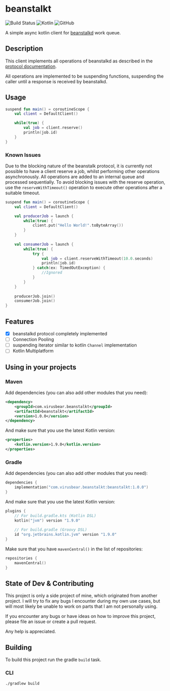 # beanstalkt

![Build Status](https://build.dev.virusbear.com/buildStatus/icon?job=beanstalkt%2Fmain)
![Kotlin](https://img.shields.io/badge/kotlin-1.9.0-blue.svg?logo=kotlin)
![GitHub](https://img.shields.io/github/license/virusbear/beanstalkt)
<!---![Maven Central](https://img.shields.io/maven-central/v/com.virusbear.beanstalkt/beantalkt)-->
<!---TODO: add badges for code coverage, build state, test results, maven link, kdoc-->

A simple async kotlin client for [beanstalkd](https://github.com/beanstalkd/beanstalkd) work queue.

## Description

This client implements all operations of beanstalkd
as described in the [protocol documentation](https://raw.githubusercontent.com/beanstalkd/beanstalkd/master/doc/protocol.txt).

All operations are implemented to be suspending functions, suspending the caller until a response is received by beanstalkd.

## Usage

```kotlin
suspend fun main() = coroutineScope {
    val client = DefaultClient()

    while(true) {
        val job = client.reserve()
        println(job.id)
    }
}
```

### Known Issues

Due to the blocking nature of the beanstalk protocol, it is currently not possible to have a client reserve a job, whilst performing other operations asynchronously.
All operations are added to an internal queue and processed sequentially. To avoid blocking issues with the reserve operation, use the `reserveWithTimeout()` operation to execute other operations after a suitable timeout.

```kotlin
suspend fun main() = coroutineScope {
    val client = DefaultClient()

    val producerJob = launch {
        while(true) {
            client.put("Hello World!".toByteArray())
        }
    }
    
    val consumerJob = launch {
        while(true) {
            try {
                val job = client.reserveWithTimeout(10.0.seconds)
                println(job.id)
            } catch(ex: TimedOutException) {
                //Ignored
            }
        }
    }
    
    producerJob.join()
    consumerJob.join()
}
```

## Features

- [X] beanstalkd protocol completely implemented
- [ ] Connection Pooling
- [ ] suspending iterator similar to kotlin `Channel` implementation
- [ ] Kotlin Multiplatform

## Using in your projects

### Maven

Add dependencies (you can also add other modules that you need):

```xml
<dependency>
    <groupId>com.virusbear.beanstalkt</groupId>
    <artifactId>beanstalkt</artifactId>
    <version>1.0.0</version>
</dependency>
```

And make sure that you use the latest Kotlin version:

```xml
<properties>
    <kotlin.version>1.9.0</kotlin.version>
</properties>
```

### Gradle

Add dependencies (you can also add other modules that you need):

```kotlin
dependencies {
    implementation("com.virusbear.beanstalkt:beanstalkt:1.0.0")
}
```

And make sure that you use the latest Kotlin version:

```kotlin
plugins {
    // For build.gradle.kts (Kotlin DSL)
    kotlin("jvm") version "1.9.0"
    
    // For build.gradle (Groovy DSL)
    id "org.jetbrains.kotlin.jvm" version "1.9.0"
}
```

Make sure that you have `mavenCentral()` in the list of repositories:

```kotlin
repositories {
    mavenCentral()
}
```

## State of Dev & Contributing

This project is only a side project of mine, which originated from another project. 
I will try to fix any bugs I encounter during my own use cases,
but will most likely be unable to work on parts that I am not personally using.

If you encounter any bugs or have ideas on how to improve this project, please file an issue or create a pull request. 

Any help is appreciated.

## Building

To build this project run the gradle `build` task.


### CLI

```shell
./gradlew build
```
